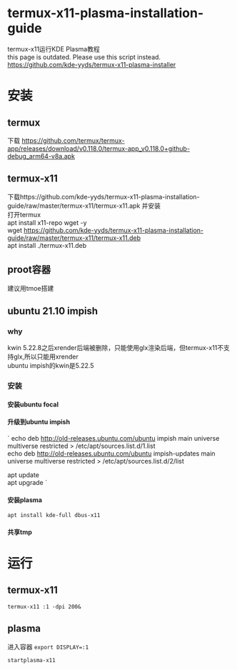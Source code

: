 # termux-x11-plasma-installation-guide
termux-x11运行KDE Plasma教程  
this page is outdated. Please use this script instead.  
https://github.com/kde-yyds/termux-x11-plasma-installer
# 安装
## termux 
下载 https://github.com/termux/termux-app/releases/download/v0.118.0/termux-app_v0.118.0+github-debug_arm64-v8a.apk 
## termux-x11
下载https://github.com/kde-yyds/termux-x11-plasma-installation-guide/raw/master/termux-x11/termux-x11.apk 并安装  
打开termux  
apt install x11-repo wget -y  
wget https://github.com/kde-yyds/termux-x11-plasma-installation-guide/raw/master/termux-x11/termux-x11.deb  
apt install ./termux-x11.deb  
## proot容器
建议用tmoe搭建
## ubuntu 21.10 impish
### why
kwin 5.22.8之后xrender后端被删除，只能使用glx渲染后端，但termux-x11不支持glx,所以只能用xrender  
ubuntu impish的kwin是5.22.5
### 安装
#### 安装ubuntu focal
#### 升级到ubuntu impish
` echo deb http://old-releases.ubuntu.com/ubuntu impish main universe multiverse restricted > /etc/apt/sources.list.d/1.list  
echo deb http://old-releases.ubuntu.com/ubuntu impish-updates main universe multiverse restricted > /etc/apt/sources.list.d/2/list  


apt update  
apt upgrade  `
#### 安装plasma
`apt install kde-full dbus-x11`
#### 共享tmp
# 运行
## termux-x11
`termux-x11 :1 -dpi 200&`
## plasma
进入容器
`export DISPLAY=:1`  

`startplasma-x11`


